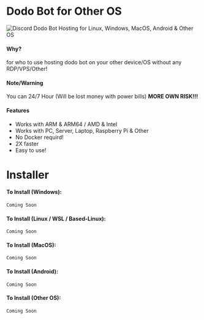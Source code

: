 # Dodo Bot for Other OS
<img alt="Discord" src="https://img.shields.io/discord/902261604652056586?label=Discord%20Server&logo=Discord"> 
Dodo Bot Hosting for Linux, Windows, MacOS, Android & Other OS

#### Why?
for who to use hosting dodo bot on your other device/OS without any RDP/VPS/Other!

#### Note/Warning
You can 24/7 Hour (Will be lost money with power bills) **MORE OWN RISK!!!**

#### Features
- Works with ARM & ARM64 / AMD & Intel
- Works with PC, Server, Laptop, Raspberry Pi & Other
- No Docker requird!
- 2X faster
- Easy to use!

# Installer
#### To Install (Windows):
```
Coming Soon
```

#### To Install (Linux / WSL / Based-Linux):
```
Coming Soon
```

#### To Install (MacOS):
```
Coming Soon
```

#### To Install (Android):
```
Coming Soon
```

#### To Install (Other OS):
```
Coming Soon
```
